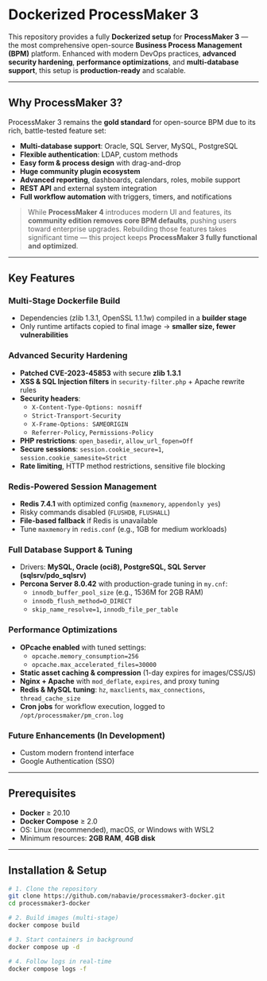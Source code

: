 # Dockerized ProcessMaker 3

This repository provides a fully **Dockerized setup** for **ProcessMaker 3** — the most comprehensive open-source **Business Process Management (BPM)** platform. Enhanced with modern DevOps practices, **advanced security hardening**, **performance optimizations**, and **multi-database support**, this setup is **production-ready** and scalable.

---

## Why ProcessMaker 3?

ProcessMaker 3 remains the **gold standard** for open-source BPM due to its rich, battle-tested feature set:

- **Multi-database support**: Oracle, SQL Server, MySQL, PostgreSQL
- **Flexible authentication**: LDAP, custom methods
- **Easy form & process design** with drag-and-drop
- **Huge community plugin ecosystem**
- **Advanced reporting**, dashboards, calendars, roles, mobile support
- **REST API** and external system integration
- **Full workflow automation** with triggers, timers, and notifications

> While **ProcessMaker 4** introduces modern UI and features, its **community edition removes core BPM defaults**, pushing users toward enterprise upgrades. Rebuilding those features takes significant time — this project keeps **ProcessMaker 3 fully functional and optimized**.

---

## Key Features

### **Multi-Stage Dockerfile Build**
- Dependencies (zlib 1.3.1, OpenSSL 1.1.1w) compiled in a **builder stage**
- Only runtime artifacts copied to final image → **smaller size, fewer vulnerabilities**

### **Advanced Security Hardening**
- **Patched CVE-2023-45853** with secure **zlib 1.3.1**
- **XSS & SQL Injection filters** in `security-filter.php` + Apache rewrite rules
- **Security headers**:
  - `X-Content-Type-Options: nosniff`
  - `Strict-Transport-Security`
  - `X-Frame-Options: SAMEORIGIN`
  - `Referrer-Policy`, `Permissions-Policy`
- **PHP restrictions**: `open_basedir`, `allow_url_fopen=Off`
- **Secure sessions**: `session.cookie_secure=1`, `session.cookie_samesite=Strict`
- **Rate limiting**, HTTP method restrictions, sensitive file blocking

### **Redis-Powered Session Management**
- **Redis 7.4.1** with optimized config (`maxmemory`, `appendonly yes`)
- Risky commands disabled (`FLUSHDB`, `FLUSHALL`)
- **File-based fallback** if Redis is unavailable
- Tune `maxmemory` in `redis.conf` (e.g., 1GB for medium workloads)

### **Full Database Support & Tuning**
- Drivers: **MySQL, Oracle (oci8), PostgreSQL, SQL Server (sqlsrv/pdo_sqlsrv)**
- **Percona Server 8.0.42** with production-grade tuning in `my.cnf`:
  - `innodb_buffer_pool_size` (e.g., 1536M for 2GB RAM)
  - `innodb_flush_method=O_DIRECT`
  - `skip_name_resolve=1`, `innodb_file_per_table`

### **Performance Optimizations**
- **OPcache enabled** with tuned settings:
  - `opcache.memory_consumption=256`
  - `opcache.max_accelerated_files=30000`
- **Static asset caching & compression** (1-day expires for images/CSS/JS)
- **Nginx + Apache** with `mod_deflate`, `expires`, and proxy tuning
- **Redis & MySQL tuning**: `hz`, `maxclients`, `max_connections`, `thread_cache_size`
- **Cron jobs** for workflow execution, logged to `/opt/processmaker/pm_cron.log`

### **Future Enhancements (In Development)**
- Custom modern frontend interface
- Google Authentication (SSO)

---

## Prerequisites

- **Docker** ≥ 20.10
- **Docker Compose** ≥ 2.0
- OS: Linux (recommended), macOS, or Windows with WSL2
- Minimum resources: **2GB RAM**, **4GB disk**

---

## Installation & Setup

```bash
# 1. Clone the repository
git clone https://github.com/nabavie/processmaker3-docker.git
cd processmaker3-docker

# 2. Build images (multi-stage)
docker compose build

# 3. Start containers in background
docker compose up -d

# 4. Follow logs in real-time
docker compose logs -f
